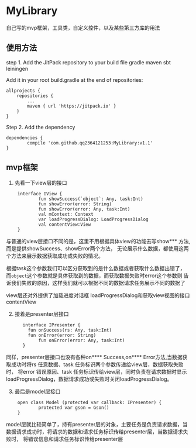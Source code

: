 # MyLibrary
自己写的mvp框架，工具类，自定义控件，以及某些第三方库的用法
## 使用方法
step 1. Add the JitPack repository to your build file 
gradle maven sbt leiningen

Add it in your root build.gradle at the end of repositories:

	allprojects {
		repositories {
			...
			maven { url 'https://jitpack.io' }
		}
	}
Step 2. Add the dependency

	dependencies {
	        compile 'com.github.qq2364121253:MyLibrary:v1.1'
	}
## mvp框架
1. 先看一下view层的接口

		interface IView {
        		fun showSuccess(`object`: Any, task:Int)
        		fun showError(error: String)
        		fun showError(error: Any, task:Int)
        		val mContext: Context
        		var loadProgressDialog: LoadProgressDialog
        		val contentView:View
		}
	
与普通的view层接口不同的是，这里不用根据具体view的功能去写show*** 方法, 而是提供showSuccess、showError两个方法，
无论展示什么数据，都使用这两个方法来展示数据获取成功或失败的情况。

根据task这个参数我们可以区分获取到的是什么数据或者获取什么数据出错了， 而`object`这个参数就是具体获取到的数据，而获取数据失败时error这个参数则
告诉我们失败的原因，这样我们就可以根据不同的数据请求任务展示不同的数据了

view层还对外提供了加载进度对话框 loadProgressDialog和获取view视图的接口 contentView

2. 接着是presenter层接口

          interface IPresenter {
          	fun onSuccess(rs: Any, task:Int)
          	fun onError(error: String)
                fun onError(error: Any, task:Int)
          }
	  
同样，presenter层接口也没有各种on**** Success,on**** Error方法,当数据获取成功时将rs 任意数据、task 任务标识两个参数传递给view层，数据获取失败时， 将error 错误原因、task 任务标识传给view层，同时负责在请求数据时显示loadProgressDialog，数据请求成功或失败时关闭loadProgressDialog。

3. 最后是model层接口

		open class Model (protected var callback: IPresenter) {
    			protected var gson = Gson()
		}
		
model层就比较简单了，持有presenter层的对象，主要任务是负责请求数据，当数据请求成功时，将请求的数据和请求任务标识传给presenter层，当数据请求失败时，
将错误信息和请求任务标识传给presenter层
       
